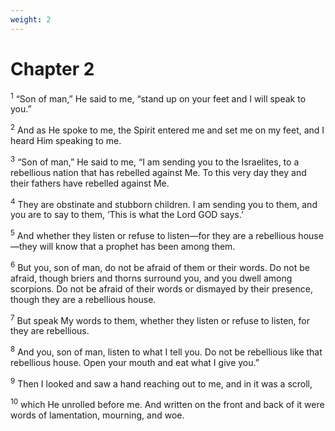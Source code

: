 ```yaml
---
weight: 2
---
```


# Chapter 2

<sup>1</sup> “Son of man,” He said to me, “stand up on your feet and I will speak to you.” 

<sup>2</sup> And as He spoke to me, the Spirit entered me and set me on my feet, and I heard Him speaking to me. 

<sup>3</sup> “Son of man,” He said to me, “I am sending you to the Israelites, to a rebellious nation that has rebelled against Me. To this very day they and their fathers have rebelled against Me. 

<sup>4</sup> They are obstinate and stubborn children. I am sending you to them, and you are to say to them, ‘This is what the Lord GOD says.’ 

<sup>5</sup> And whether they listen or refuse to listen—for they are a rebellious house—they will know that a prophet has been among them. 

<sup>6</sup> But you, son of man, do not be afraid of them or their words. Do not be afraid, though briers and thorns surround you, and you dwell among scorpions. Do not be afraid of their words or dismayed by their presence, though they are a rebellious house. 

<sup>7</sup> But speak My words to them, whether they listen or refuse to listen, for they are rebellious. 

<sup>8</sup> And you, son of man, listen to what I tell you. Do not be rebellious like that rebellious house. Open your mouth and eat what I give you.” 

<sup>9</sup> Then I looked and saw a hand reaching out to me, and in it was a scroll, 

<sup>10</sup> which He unrolled before me. And written on the front and back of it were words of lamentation, mourning, and woe. 


